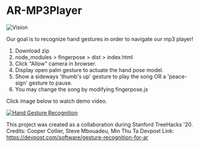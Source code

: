 # AR-MP3Player

![Vision](ezgif.com-gif-maker(2).gif)

Our goal is to recognize hand gestures in order to navigate our mp3 player!

1. Download zip
2. node_modules > fingerpose > dist > index.html
3. Click "Allow" camera in browser.
4. Display open palm gesture to actuate the hand pose model.
5. Show a sideways 'thumb's up' gesture to play the song OR a 'peace-sign' gesture to pause.
6. You may change the song by modifying fingerpose.js

Click image below to watch demo video.

[![Hand Gesture Recognition](https://img.youtube.com/vi/4ZdoBFKkc10/0.jpg)](https://www.youtube.com/watch?v=4ZdoBFKkc10)

This project was created as a collaboration during Stanford TreeHacks '20.
Credits: Cooper Collier, Steve Mbouadeu, Min Thu Ta
Devpost Link: https://devpost.com/software/gesture-recognition-for-ar
